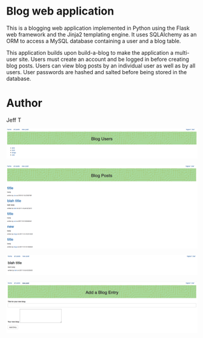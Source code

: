 # Blog web application

This is a blogging web application implemented in Python using the Flask web framework and the Jinja2 templating 
engine.  It uses SQLAlchemy as an ORM to access a MySQL database containing a user and a blog table.

This application builds upon build-a-blog to make the application a multi-user site.  Users must create an account 
and be logged in before creating blog posts.  Users can view blog posts by an individual 
user as well as by all users.  User passwords are hashed and salted before being stored in the database.

# Author
Jeff T

![Users](Users.png "Users")


![Posts](Posts.png "Posts")


![Post](Post.png "Post")


![AddNewPost](AddNewPost.png "AddNewPost")
